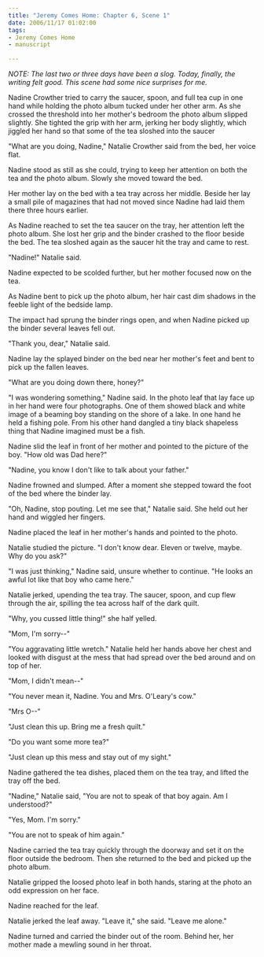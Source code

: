 ```yaml
--- 
title: "Jeremy Comes Home: Chapter 6, Scene 1"
date: 2006/11/17 01:02:00
tags: 
- Jeremy Comes Home
- manuscript

---
```


<em>NOTE:  The last two or three days have been a slog.  Today, finally, the writing felt good.  This scene had some nice surprises for me.</em>

Nadine Crowther tried to carry the saucer, spoon, and full tea cup in one hand while holding the photo album tucked under her other arm.  As she crossed the threshold into her mother's bedroom the photo album slipped slightly.  She tighted the grip with her arm, jerking her body slightly, which jiggled her hand so that some of the tea sloshed into the saucer

"What are you doing, Nadine," Natalie Crowther said from the bed, her voice flat.

Nadine stood as still as she could, trying to keep her attention on both the tea and the photo album.  Slowly she moved toward the bed.

Her mother lay on the bed with a tea tray across her middle.  Beside her lay a small pile of magazines that had not moved since Nadine had laid them there three hours earlier.

As Nadine reached to set the tea saucer on the tray, her attention left the photo album.  She lost her grip and the binder crashed to the floor beside the bed.  The tea sloshed again as the saucer hit the tray and came to rest.

"Nadine!" Natalie said.

Nadine expected to be scolded further, but her mother focused now on the tea.

As Nadine bent to pick up the photo album, her hair cast dim shadows in the feeble light of the bedside lamp.

The impact had sprung the binder rings open, and when Nadine picked up the binder several leaves fell out.

"Thank you, dear," Natalie said.

Nadine lay the splayed binder on the bed near her mother's feet and bent to pick up the fallen leaves.

"What are you doing down there, honey?"

"I was wondering something," Nadine said.  In the photo leaf that lay face up in her hand were four photographs.  One of them showed black and white image of a beaming boy standing on the shore of a lake.  In one hand he held a fishing pole.  From his other hand dangled a tiny black shapeless thing that Nadine imagined must be a fish.

Nadine slid the leaf in front of her mother and pointed to the picture of the boy.  "How old was Dad here?"

"Nadine, you know I don't like to talk about your father."

Nadine frowned and slumped.  After a moment she stepped toward the foot of the bed where the binder lay.

"Oh, Nadine, stop pouting.  Let me see that," Natalie said.  She held out her hand and wiggled her fingers.

Nadine placed the leaf in her mother's hands and pointed to the photo.

Natalie studied the picture.  "I don't know dear.  Eleven or twelve, maybe.  Why do you ask?"

"I was just thinking," Nadine said, unsure whether to continue.  "He looks an awful lot like that boy who came here."

Natalie jerked, upending the tea tray.  The saucer, spoon, and cup flew through the air, spilling the tea across half of the dark quilt.

"Why, you cussed little thing!" she half yelled.

"Mom, I'm sorry--"

"You aggravating little wretch."  Natalie held her hands above her chest and looked with disgust at the mess that had spread over the bed around and on top of her.

"Mom, I didn't mean--"

"You never mean it, Nadine.  You and Mrs. O'Leary's cow."

"Mrs O--"

"Just clean this up.  Bring me a fresh quilt."

"Do you want some more tea?"

"Just clean up this mess and stay out of my sight."

Nadine gathered the tea dishes, placed them on the tea tray, and lifted the tray off the bed.

"Nadine," Natalie said, "You are not to speak of that boy again.  Am I understood?"

"Yes, Mom.  I'm sorry."

"You are not to speak of him again."

Nadine carried the tea tray quickly through the doorway and set it on the floor outside the bedroom.  Then she returned to the bed and picked up the photo album.

Natalie gripped the loosed photo leaf in both hands, staring at the photo an odd expression on her face.

Nadine reached for the leaf.

Natalie jerked the leaf away.  "Leave it," she said.  "Leave me alone."

Nadine turned and carried the binder out of the room.  Behind her, her mother made a mewling sound in her throat.
